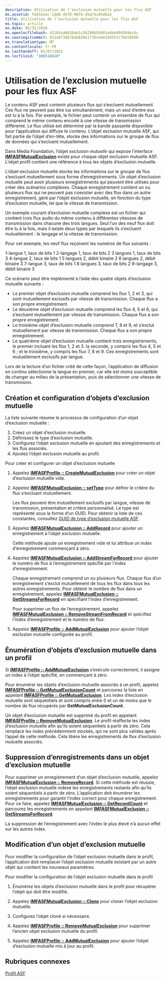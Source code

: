 ```yaml
---
description: Utilisation de l’exclusion mutuelle pour les flux ASF
ms.assetid: fdd31eac-1dd6-45f0-90fb-d5a74c85db2e
title: Utilisation de l’exclusion mutuelle pour les flux ASF
ms.topic: article
ms.date: 05/31/2018
ms.openlocfilehash: 411b5aa0638ab1c56298b93d01e8de99920abc6c
ms.sourcegitcommit: 831e8f3db78ab820e1710cede244553c70e50500
ms.translationtype: MT
ms.contentlocale: fr-FR
ms.lasthandoff: 01/07/2021
ms.locfileid: "106518410"
---
```

# <a name="using-mutual-exclusion-for-asf-streams"></a>Utilisation de l’exclusion mutuelle pour les flux ASF

Le contenu ASF peut contenir plusieurs flux qui s’excluent mutuellement. Ces flux ne peuvent pas être lus simultanément, mais un seul d’entre eux est lu à la fois. Par exemple, le fichier peut contenir un ensemble de flux qui comprend le même contenu encodé à une vitesse de transmission différente. Le flux utilisé est déterminé par la bande passante disponible pour l’application qui diffuse le contenu. L’objet exclusion mutuelle ASF, qui fait partie de l’objet d’en-tête, stocke des informations sur le groupe de flux de données qui s’excluent mutuellement.

Dans Media Foundation, l’objet *exclusion mutuelle* qui expose l’interface [**IMFASFMutualExclusion**](/windows/desktop/api/wmcontainer/nn-wmcontainer-imfasfmutualexclusion) existe pour chaque objet exclusion mutuelle ASF. L’objet profil contient une référence à tous les objets d’exclusion mutuelle.

L’objet exclusion mutuelle stocke les informations sur le groupe de flux s’excluant mutuellement sous forme d’enregistrements. Un objet d’exclusion mutuelle peut avoir plusieurs enregistrements qui peuvent être utilisés pour créer des scénarios complexes. Chaque enregistrement contient un ou plusieurs flux qui ne peuvent pas coexister avec des flux dans un autre enregistrement, géré par l’objet exclusion mutuelle, en fonction du type d’exclusion mutuelle, tel que la vitesse de transmission.

Un exemple courant d’exclusion mutuelle complexe est un fichier qui contient trois flux audio du même contenu à différentes vitesses de transmission dans chacune des trois langues. Seul l’un des neuf flux doit être lu à la fois, mais il existe deux types par lesquels ils s’excluent mutuellement : le langage et la vitesse de transmission.

Pour cet exemple, les neuf flux reçoivent les numéros de flux suivants :

<dl> 1-langue 1, taux de bits 1  
2-langage 1, taux de bits 2  
3 langues 1, taux de bits 3  
4-langue 2, taux de bits 1  
5 langues 2, débit binaire 2  
6 langues 2, débit binaire 3  
7-langue 3, taux de bits 1  
8 langues 3, taux de bits 2  
9-langage 3, débit binaire 3  
</dl>

Ce scénario peut être implémenté à l’aide des quatre objets d’exclusion mutuelle suivants :

-   Le premier objet d’exclusion mutuelle comprend les flux 1, 2 et 3, qui sont mutuellement exclusifs par vitesse de transmission. Chaque flux a son propre enregistrement.
-   Le deuxième objet d’exclusion mutuelle comprend les flux 4, 5 et 6, qui s’excluent mutuellement par vitesse de transmission. Chaque flux a son propre enregistrement.
-   Le troisième objet d’exclusion mutuelle comprend 7, 8 et 9, et s’exclut mutuellement par vitesse de transmission. Chaque flux a son propre enregistrement.
-   Le quatrième objet d’exclusion mutuelle contient trois enregistrements, le premier incluant les flux 1, 2 et 3. la seconde, y compris les flux 4, 5 et 6 ; et le troisième, y compris les flux 7, 8 et 9. Ces enregistrements sont mutuellement exclusifs par langue.

Lors de la lecture d’un fichier créé de cette façon, l’application de diffusion en continu sélectionne la langue en premier, car elle est moins susceptible de changer au milieu de la présentation, puis de sélectionner une vitesse de transmission.

## <a name="mutual-exclusion-object-creation-and-configuration"></a>Création et configuration d’objets d’exclusion mutuelle

La liste suivante résume le processus de configuration d’un objet d’exclusion mutuelle :

1.  Créez un objet d’exclusion mutuelle.
2.  Définissez le type d’exclusion mutuelle.
3.  Configurez l’objet exclusion mutuelle en ajoutant des enregistrements et les flux associés.
4.  Ajoutez l’objet exclusion mutuelle au profil.

Pour créer et configurer un objet d’exclusion mutuelle

1.  Appelez [**IMFASFProfile :: CreateMutualExclusion**](/windows/desktop/api/wmcontainer/nf-wmcontainer-imfasfprofile-createmutualexclusion) pour créer un objet d’exclusion mutuelle vide.
2.  Appelez [**IMFASFMutualExclusion :: setType**](/windows/desktop/api/wmcontainer/nf-wmcontainer-imfasfmutualexclusion-settype) pour définir le critère du flux s’excluant mutuellement.

    Les flux peuvent être mutuellement exclusifs par langue, vitesse de transmission, présentation et critère personnalisé. Le type est représenté sous la forme d’un GUID. Pour obtenir la liste de ces constantes, consultez [GUID de type d’exclusion mutuelle ASF](asf-mutual-exclusion-type-guids.md).

3.  Appelez [**IMFASFMutualExclusion :: AddRecord**](/windows/desktop/api/wmcontainer/nf-wmcontainer-imfasfmutualexclusion-addrecord) pour ajouter un enregistrement à l’objet exclusion mutuelle.

    Cette méthode ajoute un enregistrement vide et lui attribue un index d’enregistrement commençant à zéro.

4.  Appelez [**IMFASFMutualExclusion :: AddStreamForRecord**](/windows/desktop/api/wmcontainer/nf-wmcontainer-imfasfmutualexclusion-addstreamforrecord) pour ajouter le numéro de flux à l’enregistrement spécifié par l’index d’enregistrement.

    Chaque enregistrement comprend un ou plusieurs flux. Chaque flux d’un enregistrement s’exclut mutuellement de tous les flux dans tous les autres enregistrements. Pour obtenir le nombre de flux dans un enregistrement, appelez [**IMFASFMutualExclusion :: GetStreamsForRecord**](/windows/desktop/api/wmcontainer/nf-wmcontainer-imfasfmutualexclusion-getstreamsforrecord) en spécifiant l’index d’enregistrement.

    Pour supprimer un flux de l’enregistrement, appelez [**IMFASFMutualExclusion :: RemoveStreamFromRecord**](/windows/desktop/api/wmcontainer/nf-wmcontainer-imfasfmutualexclusion-removestreamfromrecord) et spécifiez l’index d’enregistrement et le numéro de flux.

5.  Appelez [**IMFASFProfile :: AddMutualExclusion**](/windows/desktop/api/wmcontainer/nf-wmcontainer-imfasfprofile-addmutualexclusion) pour ajouter l’objet exclusion mutuelle configurée au profil.

## <a name="enumerating-mutual-exclusion-objects-in-a-profile"></a>Énumération d’objets d’exclusion mutuelle dans un profil

Si [**IMFASFProfile :: AddMutualExclusion**](/windows/desktop/api/wmcontainer/nf-wmcontainer-imfasfprofile-addmutualexclusion) s’exécute correctement, il assigne un index à l’objet spécifié, en commençant à zéro.

Pour énumérer les objets d’exclusion mutuelle associés à un profil, appelez [**IMFASFProfile :: GetMutualExclusionCount**](/windows/desktop/api/wmcontainer/nf-wmcontainer-imfasfprofile-getmutualexclusioncount) et parcourez la liste en appelant [**IMFASFProfile :: GetMutualExclusion**](/windows/desktop/api/wmcontainer/nf-wmcontainer-imfasfprofile-getmutualexclusion). Les index d’exclusion mutuelle sont séquentiels et sont compris entre 0 et un de moins que le nombre de flux récupérés par **GetMutualExclusionCount**.

Un objet d’exclusion mutuelle est supprimé du profil en appelant [**IMFASFProfile :: RemoveMutualExclusion**](/windows/desktop/api/wmcontainer/nf-wmcontainer-imfasfprofile-removemutualexclusion). Le profil réaffecte les index d’exclusion mutuelle afin qu’ils soient séquentiels à partir de zéro. Cela remplace les index précédemment stockés, qui ne sont plus valides après l’appel de cette méthode. Cela libère les enregistrements de flux d’exclusion mutuelle associés.

## <a name="removing-records-in-a-mutual-exclusion-object"></a>Suppression d’enregistrements dans un objet d’exclusion mutuelle

Pour supprimer un enregistrement d’un objet d’exclusion mutuelle, appelez [**IMFASFMutualExclusion :: RemoveRecord**](/windows/desktop/api/wmcontainer/nf-wmcontainer-imfasfmutualexclusion-removerecord). Si cette méthode est réussie, l’objet exclusion mutuelle indexe les enregistrements restants afin qu’ils soient séquentiels à partir de zéro. L’application doit énumérer les enregistrements pour garantir l’index correct pour chaque enregistrement. Pour ce faire, appelez [**IMFASFMutualExclusion :: GetRecordCount**](/windows/desktop/api/wmcontainer/nf-wmcontainer-imfasfmutualexclusion-getrecordcount) et parcourez les enregistrements en appelant [**IMFASFMutualExclusion :: GetStreamsForRecord**](/windows/desktop/api/wmcontainer/nf-wmcontainer-imfasfmutualexclusion-getstreamsforrecord).

La suppression de l’enregistrement avec l’index le plus élevé n’a aucun effet sur les autres index.

## <a name="modifying-a-mutual-exclusion-object"></a>Modification d’un objet d’exclusion mutuelle

Pour modifier la configuration de l’objet exclusion mutuelle dans le profil, l’application doit remplacer l’objet exclusion mutuelle existant par un autre objet qui contient les nouveaux paramètres.

Pour modifier la configuration de l’objet exclusion mutuelle dans le profil

1.  Énumérez les objets d’exclusion mutuelle dans le profil pour récupérer l’objet qui doit être modifié.
2.  Appelez [**IMFASFMutualExclusion :: Clone**](/windows/desktop/api/wmcontainer/nf-wmcontainer-imfasfmutualexclusion-clone) pour cloner l’objet exclusion mutuelle.

3.  Configurez l’objet cloné si nécessaire.
4.  Appelez [**IMFASFProfile :: RemoveMutualExclusion**](/windows/desktop/api/wmcontainer/nf-wmcontainer-imfasfprofile-removemutualexclusion) pour supprimer l’ancien objet exclusion mutuelle du profil.

5.  Appelez [**IMFASFProfile :: AddMutualExclusion**](/windows/desktop/api/wmcontainer/nf-wmcontainer-imfasfprofile-addmutualexclusion) pour ajouter l’objet d’exclusion mutuelle mis à jour au profil.

## <a name="related-topics"></a>Rubriques connexes

<dl> <dt>

[Profil ASF](asf-profile.md)
</dt> </dl>

 

 



